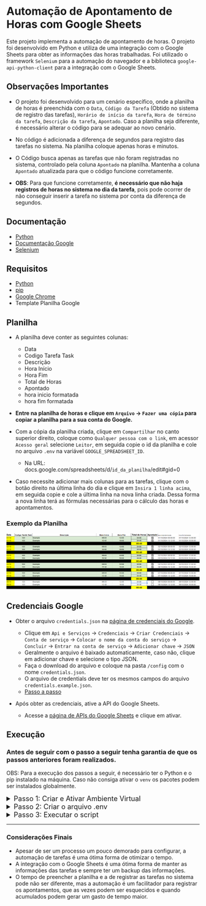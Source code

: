 # Automação de Apontamento de Horas com Google Sheets

Este projeto implementa a automação de apontamento de horas. O projeto foi desenvolvido em Python e utiliza de uma integração com o Google Sheets para obter as informações das horas trabalhadas. Foi utilizado o framework `Selenium` para a automação do navegador e a biblioteca `google-api-python-client` para a integração com o Google Sheets.

## Observações Importantes

  - O projeto foi desenvolvido para um cenário específico, onde a planilha de horas é preenchida com o `Data`, `Código da Tarefa` (Obtido no sistema de registro das tarefas), `Horário de início da tarefa`, `Hora de término da tarefa`, `Descrição da tarefa`, `Apontado`. Caso a planilha seja diferente, é necessário alterar o código para se adequar ao novo cenário.

  - No código é adicionada a diferença de segundos para registro das tarefas no sistema. Na planilha coloque apenas horas e minutos.

  - O Código busca apenas as tarefas que não foram registradas no sistema, controlado pela coluna `Apontado` na planilha. Mantenha a coluna `Apontado` atualizada para que o código funcione corretamente.

  - **OBS**: Para que funcione corretamente, **é necessário que não haja registros de horas no sistema no dia da tarefa**, pois pode ocorrer de não conseguir inserir a tarefa no sistema por conta da diferença de segundos.

## Documentação
- [Python](https://docs.python.org/pt-br/3/)
- [Documentação Google](https://developers.google.com/sheets/api/quickstart/python?hl=pt-br)
- [Selenium](https://www.selenium.dev/pt-br/documentation/)

## Requisitos
  
  - [Python](https://www.python.org/downloads/)
  - [pip](https://pip.pypa.io/en/stable/getting-started/)
  - [Google Chrome](https://www.google.com/intl/pt-BR/chrome/)
  - Template Planilha Google

## Planilha 

  - A planilha deve conter as seguintes colunas:
      - Data
      - Codigo Tarefa Task
      - Descrição
      - Hora Início
      - Hora Fim
      - Total de Horas
      - Apontado
      - hora inicio formatada
      - hora fim formatada

  - **Entre na planilha de horas e clique em `Arquivo` -> `Fazer uma cópia` para copiar a planilha para a sua conta do Google.**

  - Com a cópia da planilha criada, clique em `Compartilhar` no canto superior direito, coloque como `Qualquer pessoa com o link`, em acessor `Acesso geral` selecione `Leitor`, em seguida copie o id da planilha e cole no arquivo `.env` na variável `GOOGLE_SPREADSHEET_ID`.
    - Na URL: docs.google.com/spreadsheets/d/`id_da_planilha`/edit#gid=0

  - Caso necessite adicionar mais colunas para as tarefas, clique com o botão direito na última linha do dia e clique em `Insira 1 linha acima`, em seguida copie e cole a última linha na nova linha criada. Dessa forma a nova linha terá as fórmulas necessárias para o cálculo das horas e apontamentos.

### Exemplo da Planilha
![alt text](exPlanilha.png "Planilha de Horas")

## Credenciais Google

- Obter o arquivo `credentials.json` na [página de credenciais do Google](https://console.developers.google.com/apis/credentials). 
    - Clique em `Api e Serviços` -> `Credenciais` -> `Criar Credenciais` -> `Conta de serviço` -> `Colocar o nome da conta do serviço` -> `Concluir` -> `Entrar na conta de serviço` -> `Adicionar chave` -> `JSON`
    - Geralmente o arquivo é baixado automaticamente, caso não, clique em adicionar chave e selecione o tipo JSON.
    - Faça o download do arquivo e coloque na pasta `/config` com o nome `credentials.json`.
    - O arquivo de credentials deve ter os mesmos campos do arquivo `credentials.example.json`.
    - [Passo a passo](https://drive.google.com/drive/folders/17Xyg-GNeaCgPdQopkS7G0YwDtqcSord-?usp=drive_link)

- Após obter as credenciais, ative a API do Google Sheets.
  - Acesse a [página de APIs do Google Sheets](https://console.cloud.google.com/marketplace/product/google/sheets.googleapis.com?q=search&referrer=search&project=projeto-ponto-437319) e clique em ativar.



## Execução

### **Antes de seguir com o passo a seguir tenha garantia de que os passos anteriores foram realizados.**

OBS: Para a execução dos passos a seguir, é necessário ter o Python e o pip instalado na máquina. Caso não consiga ativar o `venv` os pacotes podem ser instalados globalmente.

<details>
  <summary style="font-size: 18px;">Passo 1: Criar e Ativar Ambiente Virtual</summary>
  
  Para executar o projeto, clone o repositório, pelo terminal, entre na pasta do projeto e execute o comando:

  ```bash
  python -m venv venv
  ```

  No Windows:

  ```bash
  venv\Scripts\activate
  ```

  No macOS/Linux:

  ```bash
  source venv/bin/activate
  ```

  Verificar se apareceu `(venv)` antes do local de trabalho no terminal:

</details>

<details>
  <summary style="font-size: 18px;">Passo 2: Criar o arquivo .env</summary>
  
  **Crie o arquivo `.env` na raiz do projeto e adicione as seguintes variáveis de ambiente:**

  ```bash
  GOOGLE_SPREADSHEET_ID="id_da_planilha"
  # Mudar de acordo com o sistema operacional
  CHROME_PATH="C:/Program Files/Google/Chrome/Application/chrome.exe"
  TASK_URL="url_do_sistema_de_tarefas"
  TASK_USER="usuario_do_sistema_de_tarefas"
  TASK_PASSWORD="senha_do_sistema_de_tarefas"
  ```

  - Para obter o caminho do Google Chrome no Linux, execute o comando `which google-chrome` no terminal. No Windows, o caminho padrão é `C:/Program Files/Google/Chrome/Application/chrome.exe`.
    - Garanta que o caminho do Chrome esteja correto, caso contrário, o script não irá funcionar.

  - O Id da planilha pode ser obtido na URL da planilha do Google Sheets:
    - docs.google.com/spreadsheets/d/`id_da_planilha`/edit#gid=0

</details>

<details>
  <summary style="font-size: 18px;">Passo 3: Executar o script</summary>

  Execute o comando para instalar as dependências:
  
  ```bash	
  pip install -r requirements.txt
  ```
  
  Em seguida, execute o comando:

  ```bash
  python main.py
  ```

  - Selecione o mês de referência para o apontamento de horas no terminal.
  - O navegador será aberto e o script irá preencher as tarefas no sistema de registro de tarefas.

</details>

---

### Considerações Finais

  - Apesar de ser um processo um pouco demorado para configurar, a automação de tarefas é uma ótima forma de otimizar o tempo. 
  - A integração com o Google Sheets é uma ótima forma de manter as informações das tarefas e sempre ter um backup das informações.
  - O tempo de preencher a planilha e a de registrar as tarefas no sistema pode não ser diferente, mas a automação é um facilitador para registrar os apontamentos, que as vezes podem ser esquecidos e quando acumulados podem gerar um gasto de tempo maior. 
